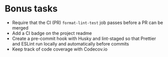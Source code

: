 # Bonus tasks

- Require that the CI (PR) `format-lint-test` job passes before a PR can be merged
- Add a CI badge on the project readme
- Create a pre-commit hook with Husky and lint-staged so that Prettier and ESLint run locally and automatically before commits
- Keep track of code coverage with Codecov.io
